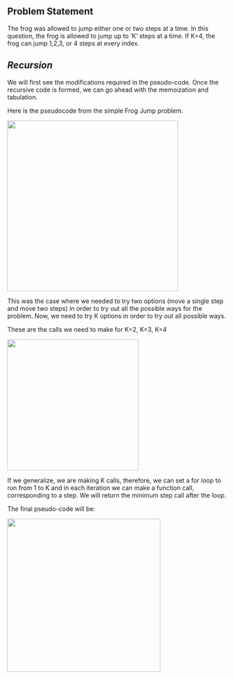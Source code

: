 ## Problem Statement

The frog was allowed to jump either one or two steps at a time. In this question, the frog is allowed to jump up to ‘K’ steps at a time. If K=4, the frog can jump 1,2,3, or 4 steps at every index.

## *Recursion*

We will first see the modifications required in the pseudo-code. Once the recursive code is formed, we can go ahead with the memoization and tabulation.

Here is the pseudocode from the simple Frog Jump problem.

<img width=390px src="https://user-images.githubusercontent.com/66131928/169557107-0ba0b2f1-3d33-4a38-94c7-8ee56d96dc36.png"></img>

This was the case where we needed to try two options (move a single step and move two steps) in order to try out all the possible ways for the problem. Now, we need to try K options in order to try out all possible ways.

These are the calls we need to make for K=2, K=3, K=4

<img height=300px src="https://user-images.githubusercontent.com/66131928/169557317-921b8ef5-3a37-46a0-86b4-1e3d9686d17e.png" ></img>

If we generalize, we are making K calls, therefore, we can set a for loop to run from 1 to K and in each iteration we can make a function call, corresponding to a step. We will return the minimum step call after the loop.

The final pseudo-code will be:

<img height=350px src="https://user-images.githubusercontent.com/66131928/169557736-7efc0532-81dd-40f9-9d19-162530ddb534.png"></img>
